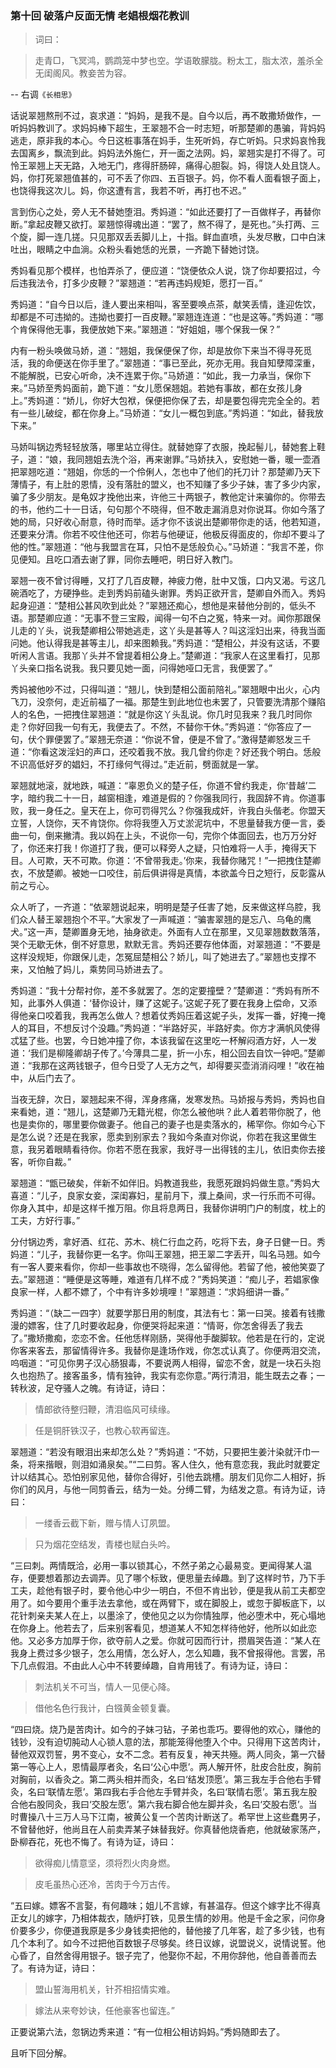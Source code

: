 <script type="text/javascript">
    var head = document.getElementsByTagName('head')[0];
    cssURL = '/public/article_1.css';
    linkTag = document.createElement('link');
    linkTag.href = cssURL;
    linkTag.setAttribute('type','text/css');
    linkTag.setAttribute('rel','stylesheet');
    head.appendChild(linkTag);
</script>
### 第十回  破落户反面无情  老娼根烟花教训 

> 词曰：

> 走青□，飞冥鸿，鹦鹉笼中梦也空。学语敢朦胧。粉太工，脂太浓，羞杀全无闺阁风。教妾苦为容。

-- 右调`《长相思》`

话说翠翘熬刑不过，哀求道：“妈妈，是我不是。自今以后，再不敢撒矫做作，一听妈妈教训了。求妈妈棒下超生，王翠翘不合一时志短，听那楚卿的愚骗，背妈妈逃走，原非我的本心。今日这桩事落在妈手，生死听妈，存亡听妈。只求妈哀怜我去国离乡，飘流到此。妈妈法外施仁，开一面之法网。妈，翠翘实是打不得了。可怜王翠翘上天无路，入地无门，疼得肝肠碎，痛得心胆裂。妈，得饶人处且饶人。妈，你打死翠翘值甚的，可不丢了你四、五百银子。妈，你不看人面看银子面上，也饶得我这次儿。妈，你这遭有言，我若不听，再打也不迟。”

言到伤心之处，旁人无不替她堕泪。秀妈道：“如此还要打了一百做样子，再替你断。”拿起皮鞭又欲打。翠翘惊得魂出道：“罢了，熬不得了，是死也。”头打两、三个旋，脚一连几搓。只见那双丢丢脚儿上，十指。鲜血直喷，头发尽散，口中白沫吐出，眼睛之中血淌。众粉头看她恁的光景，一齐跪下替她讨饶。

秀妈看见那个模样，也怕弄杀了，便应道：“饶便依众人说，饶了你却要招过，今后违我法令，打多少皮鞭？”翠翘道：“若再违妈规矩，愿打一百。”

秀妈道：“自今日以后，逢人要出来相叫，客至要唤点茶，献笑丢情，逢迎佐饮，却都是不可违拗的。违拗也要打一百皮鞭。”翠翘连连道：“也是这等。”秀妈道：“哪个肯保得他无事，我便放她下来。”翠翘道：“好姐姐，哪个保我一保？”

内有一粉头唤做马娇，道：“翘姐，我保便保了你，却是放你下来当不得寻死觅活，我的命便送在你手里了。”翠翘道：“事已至此，死亦无用。我自知孽障深重，不能解脱，已安心听命，决不连累于你。”马娇道：“如此，我一力承当，保你下来。”马娇至秀妈面前，跪下道：“女儿愿保翘姐。若她有事故，都在女孩儿身上。”秀妈道：“娇儿，你好大包袱，保便把你保了去，却是要包得完完全全的。若有一些儿破绽，都在你身上。”马娇道：“女儿一概包到底。”秀妈道：“如此，替我放下来。”

马娇叫锅边秀轻轻放落，哪里站立得住。就替她穿了衣服，挽起髻儿，替她套上鞋子，道：“娘，我同翘姐去洗个浴，再来谢罪。”马娇扶入，安慰她一番，暖一壶酒把翠翘吃道：“翘姐，你恁的一个伶俐人，怎也中了他们的托刀计？那楚卿乃天下薄情子，有上肚的恩情，没有落肚的盟义，也不知赚了多少子妹，害了多少内家，骗了多少朋友。是龟奴才挽他出来，许他三十两银子，教他定计来骗你的。你带去的书，他约二十一日话，句句那个不晓得，但不敢走漏消息对你说耳。你如今落了她的局，只好收心耐意，待时而举。适才你不该说出楚卿带你走的话，他若知道，还要来分清。你若不咬住他还可，你若与他硬证，他极反得面皮的，你却不要斗了他的性。”翠翘道：“他与我盟言在耳，只怕不是恁般负心。”马娇道：“我言不差，你见便知。且吃口酒去谢了罪，同你去睡吧，明日好入教门。

翠翘一夜不曾讨得睡，又打了几百皮鞭，神疲力倦，肚中又饿，口内又渴。亏这几碗酒吃了，方硬挣些。走到秀妈前磕头谢罪。秀妈正欲开言，楚卿自外而入。秀妈起身迎道：“楚相公甚风吹到此处？”翠翘还痴心，想他是来替他分剖的，低头不语。那楚卿应道：“无事不登三宝殿，闻得一句不白之冤，特来一对。闻你那跟保儿走的丫头，说我楚卿相公带她逃走，这丫头是甚等人？叫这淫妇出来，待我当面问她。他认得我是甚等主儿，却来图赖我。”秀妈道：“楚相公，并没有这话，不要听闲人言语。我那丫头并不曾提着相公身上。”楚卿道：“我家人在这里看打，见那丫头亲口指名说我。我只要见她一面，问得她哑口无言，我便罢了。”

秀妈被他吵不过，只得叫道：“翘儿，快到楚相公面前陪礼。”翠翘眼中出火，心内飞刀，没奈何，走近前福了一福。那楚生到此地位也未罢了，只管要洗清那个赚陷人的名色，一把拽住翠翘道：“就是你这丫头乱说。你几时见我来？我几时同你走？你好回我一句有无，我便去了。不然，不替你干休。”秀妈道：“你答应了一句，伏个罪便罢了。”翠翘无奈道：“你说不曾，便是不曾了。”激得楚卿怒发三千道：“你看这泼淫妇的声口，还咬着我不放。我几曾约你走？好还我个明白。恁般不识高低好歹的娼妇，不打缘何气得过。”走近前，劈面就是一掌。

翠翘就地滚，就地跌，喊道：“辜恩负义的楚子任，你道不曾约我走，你‘昔越’二字，暗约我二十一日，越窗相逢，难道是假的？你强我同行，我固辞不肯。你道事败，我一身任之。皇天在上，你可罚得咒么？你强我成奸，许我白头偕老。你盟天立誓，人饶你，天不肯饶你。你将我堕入万丈淤泥坑中，不思量替我方便一言，委曲一句，倒来撇清。我以妈在上头，不说你一句，完你个体面回去，也万万分好了，你还来打我！你道打了我，便可以释旁人之疑，只怕难将一人手，掩得天下目。人可欺，天不可欺。你道：‘不曾带我走。’你来，我替你赌咒！”一把拽住楚卿衣，不放楚卿。被她一口咬住，前后俱讲得是真情，本欲盖今日之短行，反彰露从前之亏心。

众人听了，一齐道：“依翠翘说起来，明明是楚子任害了她，反来做这样乌腔，我们众人替王翠翘抱个不平。”大家发了一声喊道：“骗害翠翘的是忘八、乌龟的鹰犬。”这一声，楚卿置身无地，抽身欲走。外面有人立在那里，又见翠翘数数落落，哭个无歇无休，倒不好意思，默默无言。秀妈还要存他体面，对翠翘道：“不要是这样没规矩，你跟保儿走，怎冤屈楚相公？娇儿，叫了她进去了。”翠翘也支撑不来，又怕触了妈儿，乘势同马娇进去了。

秀妈道：“我十分帮衬你，差不多就罢了。怎的定要撞壁？”楚卿道：“秀妈有所不知，此事外人俱道：‘替你设计，赚了这妮子。’这妮子死了要在我身上偿命，又添得他亲口咬着我，我再怎么做人？想着仗秀妈压着这妮子头，发挥一番，好掩一掩人的耳目，不想反讨个没趣。”秀妈道：“半路好买，半路好卖。你方才满帆风使得忒猛了些。也罢，今日她冲撞了你，本该我留在这里吃一杯解闷酒方好，人一发道：‘我们是柳隆卿胡子传了。’今薄具二星，折一小东，相公回去自饮一钟吧。”楚卿道：“我那在这两钱银子，但今日受了人无方之气，却得要买壶消消闷哩！”收在袖中，从后门去了。

当夜无辞，次日，翠翘起来不得，浑身疼痛，发寒发热。马娇报与秀妈，秀妈也自来看她，道：“翘儿，这楚卿乃无籍光棍，你怎么被他哄？此人着若带你脱了，他也是卖你的，哪里要你做妻子。他自己的妻子也是卖落水的，稀罕你。你如今心下是怎么说？还是在我家，愿卖到别家去？我如今条直对你说，你若在我这里做生意，我另着眼睛看待你。你若不愿在我家，我好寻一出得钱的主儿，依旧卖你去接客，听你自裁。”

翠翘道：“甑已破矣，伴新不如伴旧。妈教道我些，我愿死跟妈妈做生意。”秀妈大喜道：“儿子，良家女妾，深闺寡妇，星前月下，濮上桑间，求一行乐而不可得。你身入其中，却是这样千推万阻。你且将息两日，我替你讲明门户的制度，枕上的工夫，方好行事。”

分付锅边秀，拿好酒、红花、苏木、桃仁行血之药，吃将下去，身子日健一日。秀妈道：“儿子，我替你更一名字。你叫王翠翘，把王翠二字丢开，叫名马翘。如今有一客人要来看你，你却一些事故也不晓得，怎么留得他。若留了他，被他笑耍了去。”翠翘道：“睡便是这等睡，难道有几样不成？”秀妈笑道：“痴儿子，若娼家像良家一样，人都不嫖了，个中有许多妙境哩！”翠翘道：“求妈细讲一番。”

秀妈道：“（缺二一四字）就要学那日用的制度，其法有七：第一曰哭。接着有钱撒漫的嫖客，住了几时要收起身，你便哭将起来道：“情哥，你怎舍得丢了我去了。”撒矫撒痴，恋恋不舍。任他恁样刚肠，哭得他手酸脚软。他若是在行的，定说你客来客去，那留情得许多。我替你是逢场作戏，你怎忒认真了。你便两泪交流，呜咽道：“可见你男子汉心肠狠毒，不要说两人相得，留恋不舍，就是一块石头抱久也抱热了。接客虽多，情有独钟，我实有恋你意。”两行清泪，能生既去之春；一转秋波，足夺骚人之魄。有诗证，诗曰：

> 情郎欲待整归鞭，清泪临风可续缘。

> 任是铜肝铁汉子，也教心软再留连。

翠翘道：“若没有眼泪出来却怎么处？”秀妈道：“不妨，只要把生姜汁染就汗巾一条，将来揩眼，则泪如涌泉矣。”“二曰剪。客人住久，他有意恋我，我此时就要定计以结其心。恐怕别家见他，替你合得好，引他去跳槽。朋友们见你二人相好，拆你们的风月，与他一同剪香云，结为一处。分缚二臂，为结发之意。有诗为证，诗曰：

> 一缕香云截下新，赠与情人订夙盟。

> 只为烟花空结发，青楼也赋白头吟。

“三曰刺。两情既洽，必用一事以锁其心，不然子弟之心最易变。更闻得某人温存，便要想着那边去调弄。见了哪个标致，便思量去绰趣。到了这样时节，乃下手工夫，趁他有银子时，要令他心中少一明白，不但不肯出钞，便是我从前工夫都空用了。如今要用个重手法去拿他，或在两臂下，或在脚股上，或忽于脚板底下，以花针刺亲夫某人在上，以墨涂了，使他见之以为你情独厚，他必堕术中，死心塌地在你身上。他若去了，后来别客看见，想道某人不知怎样待他好，他所以如此恋他。又必多方加厚于你，欲夺前人之爱。你就可因而行计，攒眉哭告道：“某人在我身上费过多少银子，怎么用情，怎么好人，怎么知趣，我不曾报得他。言罢，吊下几点假泪。不由此人心中不转要绰趣，自肯用钱了。有诗为证，诗曰：

> 刺法机关不可当，情人一见便心降。

> 借他名色行我计，白镪黄金顿复囊。

“四曰烧。烧乃是苦肉计。如今的子妹刁钻，子弟也乖巧。要得他的欢心，赚他的钱钞，没有迫切肫动人心锁人意的法，那能笼得他堕入个中。只得用下这苦肉计，替他双双罚誓，男不变心，女不二念。若有反复，神天共殛。两人同灸，第一穴替第一等心上人，恩情最厚者灸，名曰‘公心中愿’。两人解开怀，肚皮合肚皮，胸前对胸前，以香灸之。第二两头相并而灸，名曰‘结发顶愿’。第三我左手合他右手臂灸，名曰‘联情左愿’。第四我右手合他左手臂并灸，名曰‘联情右愿’。第五我左股合他右股同灸，我曰‘交股左愿’。第六我右脚合他左脚并灸，名曰‘交股右愿’。当时曹操八十三万人马下江南，被黄公复一个苦肉计断送了。希罕世上这些蠢男子，不曾替他好，他尚且在人前卖弄某子妹替我好。你真替他烧香疤，他就破家荡产，卧柳吞花，死也不悔了。有诗为证，诗曰：

> 欲得痴儿情意坚，须将烈火肉身燃。

> 皮毛虽热心还冷，苦肉于今万古传。

“五曰嫁。嫖客不言娶，有何趣味；姐儿不言嫁，有甚温存。但这个嫁字比不得真正女儿的嫁字，乃相体裁衣，随炉打铁，见景生情的妙用。他是千金之家，问你身价要多少，你便道我原是多少身钱卖把他的，替他接了几年客，趁了多少钱，也有几个本利了。如今不过把他百数银子尽够矣。终日议嫁，说盟说义，说情说誓。他心昏了，自然舍得用银子。银子完了，他娶你不起，不用你辞他，他自善善而去了。有诗为证，诗曰：

> 盟山誓海用机关，针芥相招情实难。

> 嫁法从来夸妙诀，任他豪客也留连。”

正要说第六法，忽锅边秀来道：“有一位相公相访妈妈。”秀妈随即去了。

且听下回分解。